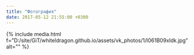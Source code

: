 ```yaml
---
title: "Фотография"
date: 2017-05-12 21:55:00 +0300
---
```



{% include media.html f="D:/site/GiT/whiteldragon.github.io/assets/vk_photos/1/l061B09xIdk.jpg" alt="" %}
